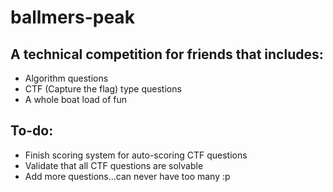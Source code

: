 # ballmers-peak
## A technical competition for friends that includes:
* Algorithm questions
* CTF (Capture the flag) type questions
* A whole boat load of fun
## To-do:
* Finish scoring system for auto-scoring CTF questions
* Validate that all CTF questions are solvable
* Add more questions...can never have too many :p
